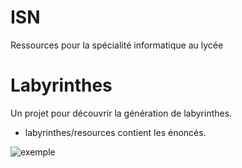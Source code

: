 ISN
===

Ressources pour la spécialité informatique au lycée

# Labyrinthes 

  Un projet pour découvrir la génération de labyrinthes.
  * labyrinthes/resources contient les énoncés.

![exemple](https://raw.github.com/msimonin/ISN/master/exemple.png "Un exemple")

